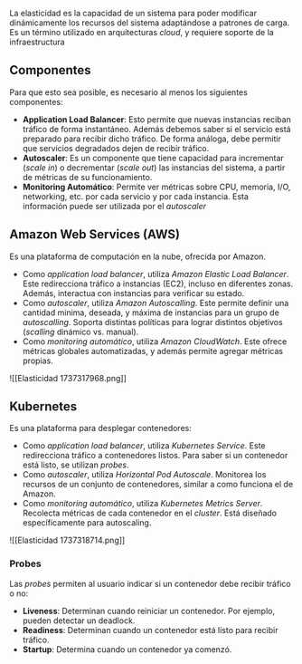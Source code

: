 La elasticidad es la capacidad de un sistema para poder modificar dinámicamente los recursos del sistema adaptándose a patrones de carga. Es un término utilizado en arquitecturas *cloud*, y requiere soporte de la infraestructura

## Componentes

Para que esto sea posible, es necesario al menos los siguientes componentes:

- **Application Load Balancer**: Esto permite que nuevas instancias reciban tráfico de forma instantáneo. Además debemos saber si el servicio está preparado para recibir dicho tráfico. De forma análoga, debe permitir que servicios degradados dejen de recibir tráfico.
- **Autoscaler**: Es un componente que tiene capacidad para incrementar (*scale in*) o decrementar (*scale out*) las instancias del sistema, a partir de métricas de su funcionamiento.
- **Monitoring Automático**: Permite ver métricas sobre CPU, memoria, I/O, networking, etc. por cada servicio y por cada instancia. Esta información puede ser utilizada por el *autoscaler*

## Amazon Web Services (AWS)

Es una plataforma de computación en la nube, ofrecida por Amazon.

- Como *application load balancer*, utiliza *Amazon Elastic Load Balancer*. Este redirecciona tráfico a instancias (EC2), incluso en diferentes zonas. Además, interactua con instancias para verificar su estado.
- Como *autoscaler*, utiliza *Amazon Autoscalling*. Este permite definir una cantidad minima, deseada, y máxima de instancias para un grupo de *autoscalling*. Soporta distintas políticas para lograr distintos objetivos (*scalling* dinámico vs. manual).
- Como *monitoring automático*, utiliza *Amazon CloudWatch*. Este ofrece métricas globales automatizadas, y además permite agregar métricas propias.

![[Elasticidad 1737317968.png]]

## Kubernetes

Es una plataforma para desplegar contenedores:

- Como *application load balancer*, utiliza *Kubernetes Service*. Este redirecciona tráfico a contenedores listos. Para saber si un contenedor está listo, se utilizan *probes*.
- Como *autoscaler*, utiliza *Horizontal Pod Autoscale*. Monitorea los recursos de un conjunto de contenedores, similar a como funciona el de Amazon.
- Como *monitoring automático*, utiliza *Kubernetes Metrics Server*. Recolecta métricas de cada contenedor en el *cluster*. Está diseñado específicamente para autoscaling.

![[Elasticidad 1737318714.png]]

### Probes

Las *probes* permiten al usuario indicar si un contenedor debe recibir tráfico o no:

- **Liveness**: Determinan cuando reiniciar un contenedor. Por ejemplo, pueden detectar un deadlock.
- **Readiness**: Determinan cuando un contenedor está listo para recibir tráfico.
- **Startup**: Determina cuando un contenedor ya comenzó.
